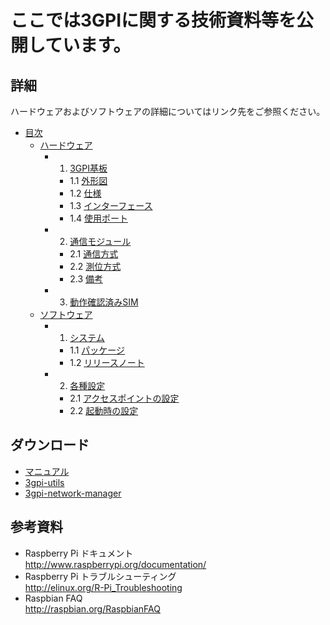 # ここでは3GPIに関する技術資料等を公開しています。

## 詳細  
ハードウェアおよびソフトウェアの詳細についてはリンク先をご参照ください。  
* [目次](../../wiki)  
  * [ハードウェア](../../wiki/ハードウェア)  
    * 1. [3GPI基板](../../wiki/ハードウェア#1-3gpi%E5%9F%BA%E6%9D%BF)  
      * 1.1 [外形図](../../wiki/ハードウェア#11-%E5%A4%96%E5%BD%A2%E5%9B%B3)  
      * 1.2 [仕様](../../wiki/ハードウェア#12-%E4%BB%95%E6%A7%98)  
      * 1.3 [インターフェース](../../wiki/ハードウェア#13-%E3%82%A4%E3%83%B3%E3%82%BF%E3%83%BC%E3%83%95%E3%82%A7%E3%83%BC%E3%82%B9)  
      * 1.4 [使用ポート](../../wiki/ハードウェア#14-%E4%BD%BF%E7%94%A8%E3%83%9D%E3%83%BC%E3%83%88)  
    * 2. [通信モジュール](../../wiki/ハードウェア#2-%E9%80%9A%E4%BF%A1%E3%83%A2%E3%82%B8%E3%83%A5%E3%83%BC%E3%83%AB)  
      * 2.1 [通信方式](../../wiki/ハードウェア#21-%E9%80%9A%E4%BF%A1%E6%96%B9%E5%BC%8F)  
      * 2.2 [測位方式](../../wiki/ハードウェア#22-%E6%B8%AC%E4%BD%8D%E6%96%B9%E5%BC%8F)  
      * 2.3 [備考](../../wiki/ハードウェア#23-%E5%82%99%E8%80%83)  
    * 3. [動作確認済みSIM](../../wiki/ハードウェア#3-%E5%8B%95%E4%BD%9C%E7%A2%BA%E8%AA%8D%E6%B8%88%E3%81%BFsim)  
  * [ソフトウェア](../../wiki/ソフトウェア)  
    * 1. [システム](../../wiki/ソフトウェア#1-%E3%82%B7%E3%82%B9%E3%83%86%E3%83%A0)  
      * 1.1 [パッケージ](../../wiki/ソフトウェア#11-%E3%83%91%E3%83%83%E3%82%B1%E3%83%BC%E3%82%B8)  
      * 1.2 [リリースノート](../../wiki/ソフトウェア#12-%E3%83%AA%E3%83%AA%E3%83%BC%E3%82%B9%E3%83%8E%E3%83%BC%E3%83%88)  
    * 2. [各種設定](../../wiki/ソフトウェア#2-%E5%90%84%E7%A8%AE%E8%A8%AD%E5%AE%9A)  
      * 2.1 [アクセスポイントの設定](../../wiki/ソフトウェア#21-%E3%82%A2%E3%82%AF%E3%82%BB%E3%82%B9%E3%83%9D%E3%82%A4%E3%83%B3%E3%83%88%E3%81%AE%E8%A8%AD%E5%AE%9A)  
      * 2.2 [起動時の設定](../../wiki/ソフトウェア#22-%E8%B5%B7%E5%8B%95%E6%99%82%E3%81%AE%E8%A8%AD%E5%AE%9A)  

## ダウンロード
 * [マニュアル](manual)
 * [3gpi-utils](../../../3gpi-utils)
 * [3gpi-network-manager](../../../3gpi-network-manager)

## 参考資料  
 + Raspberry Pi ドキュメント  
   http://www.raspberrypi.org/documentation/  
 + Raspberry Pi トラブルシューティング  
   http://elinux.org/R-Pi_Troubleshooting  
 + Raspbian FAQ  
   http://raspbian.org/RaspbianFAQ  
